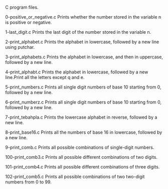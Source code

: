 C program files.

0-positive_or_negative.c
Prints whether the number stored in the variable n is positive or negative.

1-last_digit.c
Prints the last digit of the number stored in the variable n.

2-print_alphabet.c
Prints the alphabet in lowercase, followed by a new line using putchar.

3-print_alphabets.c
Prints the alphabet in lowercase, and then in uppercase, followed by a new line.

4-print_alphabt.c
Prints the alphabet in lowercase, followed by a new line.Print all the letters except q and e.

5-print_numbers.c
Prints all single digit numbers of base 10 starting from 0, followed by a new line.

6-print_numberz.c
Prints all single digit numbers of base 10 starting from 0, followed by a new line.

7-print_tebahpla.c
Prints the lowercase alphabet in reverse, followed by a new line.

8-print_base16.c
Prints all the numbers of base 16 in lowercase, followed by a new line.

9-print_comb.c
Prints all possible combinations of single-digit numbers.

100-print_comb3.c
Prints all possible different combinations of two digits.

101-print_comb4.c
Prints all possible different combinations of three digits.

102-print_comb5.c
Prints all possible combinations of two two-digit numbers from 0 to 99.
